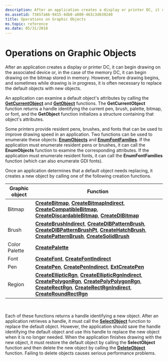 ```yaml
---
description: After an application creates a display or printer DC, it can begin drawing on the associated device or, in the case of the memory DC, it can begin drawing on the bitmap stored in memory.
ms.assetid: 73657a66-9415-4db0-a800-463c3d639240
title: Operations on Graphic Objects
ms.topic: reference
ms.date: 05/31/2018
---
```


# Operations on Graphic Objects

After an application creates a display or printer DC, it can begin drawing on the associated device or, in the case of the memory DC, it can begin drawing on the bitmap stored in memory. However, before drawing begins, and sometimes while drawing is in progress, it is often necessary to replace the default objects with new objects.

An application can examine a default object's attributes by calling the [**GetCurrentObject**](/windows/desktop/api/Wingdi/nf-wingdi-getcurrentobject) and [**GetObject**](/windows/desktop/api/Wingdi/nf-wingdi-getobject) functions. The **GetCurrentObject** function returns a handle identifying the current pen, brush, palette, bitmap, or font, and the **GetObject** function initializes a structure containing that object's attributes.

Some printers provide resident pens, brushes, and fonts that can be used to improve drawing speed in an application. Two functions can be used to enumerate these objects: [**EnumObjects**](/windows/desktop/api/Wingdi/nf-wingdi-enumobjects) and [**EnumFontFamilies**](/windows/desktop/api/Wingdi/nf-wingdi-enumfontfamiliesa). If the application must enumerate resident pens or brushes, it can call the **EnumObjects** function to examine the corresponding attributes. If the application must enumerate resident fonts, it can call the **EnumFontFamilies** function (which can also enumerate GDI fonts).

Once an application determines that a default object needs replacing, it creates a new object by calling one of the following creation functions.



| Graphic object | Function                                                                                                                                                                                                                                                                                                                                                             |
|----------------|----------------------------------------------------------------------------------------------------------------------------------------------------------------------------------------------------------------------------------------------------------------------------------------------------------------------------------------------------------------------|
| Bitmap         | [**CreateBitmap**](/windows/desktop/api/Wingdi/nf-wingdi-createbitmap), [**CreateBitmapIndirect**](/windows/desktop/api/Wingdi/nf-wingdi-createbitmapindirect), [**CreateCompatibleBitmap**](/windows/desktop/api/Wingdi/nf-wingdi-createcompatiblebitmap), [**CreateDiscardableBitmap**](/windows/desktop/api/Wingdi/nf-wingdi-creatediscardablebitmap), [**CreateDIBitmap**](/windows/desktop/api/Wingdi/nf-wingdi-createdibitmap)                                                                                                           |
| Brush          | [**CreateBrushIndirect**](/windows/desktop/api/Wingdi/nf-wingdi-createbrushindirect), [**CreateDIBPatternBrush**](/windows/desktop/api/Wingdi/nf-wingdi-createdibpatternbrush), [**CreateDIBPatternBrushPt**](/windows/desktop/api/Wingdi/nf-wingdi-createdibpatternbrushpt), [**CreateHatchBrush**](/windows/desktop/api/Wingdi/nf-wingdi-createhatchbrush), [**CreatePatternBrush**](/windows/desktop/api/Wingdi/nf-wingdi-createpatternbrush), [**CreateSolidBrush**](/windows/desktop/api/Wingdi/nf-wingdi-createsolidbrush)                                                 |
| Color Palette  | [**CreatePalette**](/windows/desktop/api/Wingdi/nf-wingdi-createpalette)                                                                                                                                                                                                                                                                                                                               |
| Font           | [**CreateFont**](/windows/desktop/api/Wingdi/nf-wingdi-createfonta), [**CreateFontIndirect**](/windows/desktop/api/Wingdi/nf-wingdi-createfontindirecta)                                                                                                                                                                                                                                                                                   |
| Pen            | [**CreatePen**](/windows/desktop/api/Wingdi/nf-wingdi-createpen), [**CreatePenIndirect**](/windows/desktop/api/Wingdi/nf-wingdi-createpenindirect), [**ExtCreatePen**](/windows/desktop/api/Wingdi/nf-wingdi-extcreatepen)                                                                                                                                                                                                                                                 |
| Region         | [**CreateEllipticRgn**](/windows/desktop/api/Wingdi/nf-wingdi-createellipticrgn), [**CreateEllipticRgnIndirect**](/windows/desktop/api/Wingdi/nf-wingdi-createellipticrgnindirect), [**CreatePolygonRgn**](/windows/desktop/api/Wingdi/nf-wingdi-createpolygonrgn), [**CreatePolyPolygonRgn**](/windows/desktop/api/Wingdi/nf-wingdi-createpolypolygonrgn), [**CreateRectRgn**](/windows/desktop/api/Wingdi/nf-wingdi-createrectrgn), [**CreateRectRgnIndirect**](/windows/desktop/api/Wingdi/nf-wingdi-createrectrgnindirect), [**CreateRoundRectRgn**](/windows/desktop/api/Wingdi/nf-wingdi-createroundrectrgn) |



 

Each of these functions returns a handle identifying a new object. After an application retrieves a handle, it must call the [**SelectObject**](/windows/desktop/api/Wingdi/nf-wingdi-selectobject) function to replace the default object. However, the application should save the handle identifying the default object and use this handle to replace the new object when it is no longer needed. When the application finishes drawing with the new object, it must restore the default object by calling the **SelectObject** function and then delete the new object by calling the [**DeleteObject**](/windows/desktop/api/Wingdi/nf-wingdi-deleteobject) function. Failing to delete objects causes serious performance problems.

 

 



